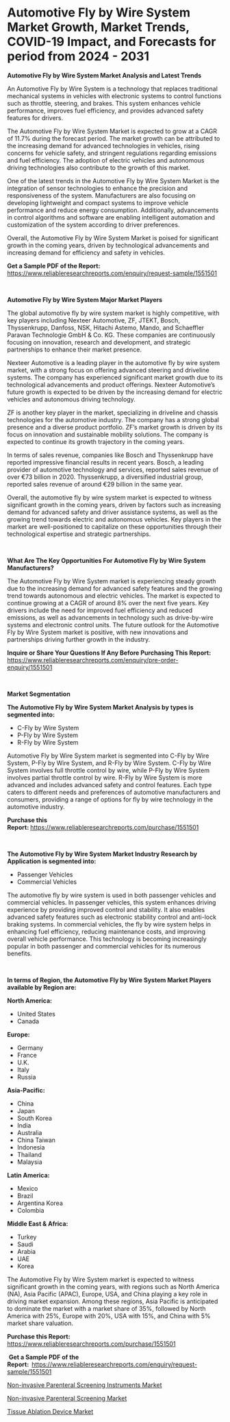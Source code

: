 <p><h1>Automotive Fly by Wire System Market Growth, Market Trends, COVID-19 Impact, and Forecasts for period from 2024 - 2031</h1></p><p><strong>Automotive Fly by Wire System Market Analysis and Latest Trends</strong></p>
<p><p>An Automotive Fly by Wire System is a technology that replaces traditional mechanical systems in vehicles with electronic systems to control functions such as throttle, steering, and brakes. This system enhances vehicle performance, improves fuel efficiency, and provides advanced safety features for drivers.</p><p>The Automotive Fly by Wire System Market is expected to grow at a CAGR of 11.7% during the forecast period. The market growth can be attributed to the increasing demand for advanced technologies in vehicles, rising concerns for vehicle safety, and stringent regulations regarding emissions and fuel efficiency. The adoption of electric vehicles and autonomous driving technologies also contribute to the growth of this market.</p><p>One of the latest trends in the Automotive Fly by Wire System Market is the integration of sensor technologies to enhance the precision and responsiveness of the system. Manufacturers are also focusing on developing lightweight and compact systems to improve vehicle performance and reduce energy consumption. Additionally, advancements in control algorithms and software are enabling intelligent automation and customization of the system according to driver preferences.</p><p>Overall, the Automotive Fly by Wire System Market is poised for significant growth in the coming years, driven by technological advancements and increasing demand for efficiency and safety in vehicles.</p></p>
<p><strong>Get a Sample PDF of the Report:&nbsp;</strong> <a href="https://www.reliableresearchreports.com/enquiry/request-sample/1551501">https://www.reliableresearchreports.com/enquiry/request-sample/1551501</a></p>
<p>&nbsp;</p>
<p><strong>Automotive Fly by Wire System Major Market Players</strong></p>
<p><p>The global automotive fly by wire system market is highly competitive, with key players including Nexteer Automotive, ZF, JTEKT, Bosch, Thyssenkrupp, Danfoss, NSK, Hitachi Astemo, Mando, and Schaeffler Paravan Technologie GmbH & Co. KG. These companies are continuously focusing on innovation, research and development, and strategic partnerships to enhance their market presence.</p><p>Nexteer Automotive is a leading player in the automotive fly by wire system market, with a strong focus on offering advanced steering and driveline systems. The company has experienced significant market growth due to its technological advancements and product offerings. Nexteer Automotive’s future growth is expected to be driven by the increasing demand for electric vehicles and autonomous driving technology.</p><p>ZF is another key player in the market, specializing in driveline and chassis technologies for the automotive industry. The company has a strong global presence and a diverse product portfolio. ZF’s market growth is driven by its focus on innovation and sustainable mobility solutions. The company is expected to continue its growth trajectory in the coming years.</p><p>In terms of sales revenue, companies like Bosch and Thyssenkrupp have reported impressive financial results in recent years. Bosch, a leading provider of automotive technology and services, reported sales revenue of over €73 billion in 2020. Thyssenkrupp, a diversified industrial group, reported sales revenue of around €29 billion in the same year.</p><p>Overall, the automotive fly by wire system market is expected to witness significant growth in the coming years, driven by factors such as increasing demand for advanced safety and driver assistance systems, as well as the growing trend towards electric and autonomous vehicles. Key players in the market are well-positioned to capitalize on these opportunities through their technological expertise and strategic partnerships.</p></p>
<p>&nbsp;</p>
<p><strong>What Are The Key Opportunities For Automotive Fly by Wire System Manufacturers?</strong></p>
<p><p>The Automotive Fly by Wire System market is experiencing steady growth due to the increasing demand for advanced safety features and the growing trend towards autonomous and electric vehicles. The market is expected to continue growing at a CAGR of around 8% over the next five years. Key drivers include the need for improved fuel efficiency and reduced emissions, as well as advancements in technology such as drive-by-wire systems and electronic control units. The future outlook for the Automotive Fly by Wire System market is positive, with new innovations and partnerships driving further growth in the industry.</p></p>
<p><strong>Inquire or Share Your Questions If Any Before Purchasing This Report:</strong> <a href="https://www.reliableresearchreports.com/enquiry/pre-order-enquiry/1551501">https://www.reliableresearchreports.com/enquiry/pre-order-enquiry/1551501</a></p>
<p>&nbsp;</p>
<p><strong>Market Segmentation</strong></p>
<p><strong>The Automotive Fly by Wire System Market Analysis by types is segmented into:</strong></p>
<p><ul><li>C-Fly by Wire System</li><li>P-Fly by Wire System</li><li>R-Fly by Wire System</li></ul></p>
<p><p>Automotive Fly by Wire System market is segmented into C-Fly by Wire System, P-Fly by Wire System, and R-Fly by Wire System. C-Fly by Wire System involves full throttle control by wire, while P-Fly by Wire System involves partial throttle control by wire. R-Fly by Wire System is more advanced and includes advanced safety and control features. Each type caters to different needs and preferences of automotive manufacturers and consumers, providing a range of options for fly by wire technology in the automotive industry.</p></p>
<p><strong>Purchase this Report:&nbsp;</strong><a href="https://www.reliableresearchreports.com/purchase/1551501">https://www.reliableresearchreports.com/purchase/1551501</a></p>
<p>&nbsp;</p>
<p><strong>The Automotive Fly by Wire System Market Industry Research by Application is segmented into:</strong></p>
<p><ul><li>Passenger Vehicles</li><li>Commercial Vehicles</li></ul></p>
<p><p>The automotive fly by wire system is used in both passenger vehicles and commercial vehicles. In passenger vehicles, this system enhances driving experience by providing improved control and stability. It also enables advanced safety features such as electronic stability control and anti-lock braking systems. In commercial vehicles, the fly by wire system helps in enhancing fuel efficiency, reducing maintenance costs, and improving overall vehicle performance. This technology is becoming increasingly popular in both passenger and commercial vehicles for its numerous benefits.</p></p>
<p>&nbsp;</p>
<p><strong>In terms of Region, the Automotive Fly by Wire System Market Players available by Region are:</strong></p>
<p>
    <p> <strong> North America: </strong>
        <ul>
            <li>United States</li>
            <li>Canada</li>
        </ul>
        </p> 
    <p> <strong> Europe: </strong>
        <ul>
            <li>Germany</li>
            <li>France</li>
            <li>U.K.</li>
            <li>Italy</li>
            <li>Russia</li>
        </ul>
        </p> 
    <p> <strong> Asia-Pacific: </strong>
        <ul>
            <li>China</li>
            <li>Japan</li>
            <li>South Korea</li>
            <li>India</li>
            <li>Australia</li>
            <li>China Taiwan</li>
            <li>Indonesia</li>
            <li>Thailand</li>
            <li>Malaysia</li>
        </ul>
        </p> 
    <p> <strong> Latin America: </strong>
        <ul>
            <li>Mexico</li>
            <li>Brazil</li>
            <li>Argentina Korea</li>
            <li>Colombia</li>
        </ul>
        </p> 
    <p> <strong> Middle East & Africa: </strong>
        <ul>
            <li>Turkey</li>
            <li>Saudi</li>
            <li>Arabia</li>
            <li>UAE</li>
            <li>Korea</li>
        </ul>
    </p>
    </p>
<p><p>The Automotive Fly by Wire System market is expected to witness significant growth in the coming years, with regions such as North America (NA), Asia Pacific (APAC), Europe, USA, and China playing a key role in driving market expansion. Among these regions, Asia Pacific is anticipated to dominate the market with a market share of 35%, followed by North America with 25%, Europe with 20%, USA with 15%, and China with 5% market share valuation.</p></p>
<p><strong>Purchase this Report: </strong><a href="https://www.reliableresearchreports.com/purchase/1551501">https://www.reliableresearchreports.com/purchase/1551501</a></p>
<p>&nbsp;<strong>Get a Sample PDF of the Report:&nbsp;&nbsp;</strong><a href="https://www.reliableresearchreports.com/enquiry/request-sample/1551501">https://www.reliableresearchreports.com/enquiry/request-sample/1551501</a></p>
<p><strong></strong></p>
<p><p><a href="https://view.publitas.com/reportprime-1/non-invasive-parenteral-screening-instruments-market-size-furnishes-valuable-information-encompassing-market-share-market-trends-and-projections-spanning-from-2023-to-2030/">Non-invasive Parenteral Screening Instruments Market</a></p><p><a href="https://view.publitas.com/reportprime-1/non-invasive-parenteral-screening-market-dynamics-2023-2030-also-about-its-market-trends-projections-and-opportunities/">Non-invasive Parenteral Screening Market</a></p><p><a href="https://view.publitas.com/reportprime-1/tissue-ablation-device-market-size-growing-and-forecasted-for-period-from-2023-2030-and-provides-complete-market-analysis-of-this-market/">Tissue Ablation Device Market</a></p></p>